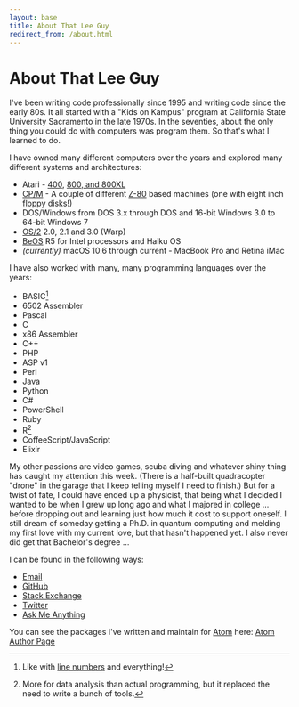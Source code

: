 ```yaml
---
layout: base
title: About That Lee Guy
redirect_from: /about.html
---
```


# About That Lee Guy

I've been writing code professionally since 1995 and writing code since the early 80s. It all started with a "Kids on Kampus" program at California State University Sacramento in the late 1970s. In the seventies, about the only thing you could do with computers was program them. So that's what I learned to do.

I have owned many different computers over the years and explored many different systems and architectures:

* Atari - [400][atari-400], [800, and 800XL][atari-800]
* [CP/M][cpm] - A couple of different [Z-80][z80] based machines (one with eight inch floppy disks!)
* DOS/Windows from DOS 3.x through DOS and 16-bit Windows 3.0 to 64-bit Windows 7
* [OS/2][os2] 2.0, 2.1 and 3.0 (Warp)
* [BeOS][beos] R5 for Intel processors and Haiku OS
* *(currently)* macOS 10.6 through current - MacBook Pro and Retina iMac

I have also worked with many, many programming languages over the years:

* BASIC[^1]
* 6502 Assembler
* Pascal
* C
* x86 Assembler
* C++
* PHP
* ASP v1
* Perl
* Java
* Python
* C#
* PowerShell
* Ruby
* R[^2]
* CoffeeScript/JavaScript
* Elixir

My other passions are video games, scuba diving and whatever shiny thing has caught my attention this week. (There is a half-built quadracopter "drone" in the garage that I keep telling myself I need to finish.) But for a twist of fate, I could have ended up a physicist, that being what I decided I wanted to be when I grew up long ago and what I majored in college ... before dropping out and learning just how much it cost to support oneself. I still dream of someday getting a Ph.D. in quantum computing and melding my first love with my current love, but that hasn't happened yet. I also never did get that Bachelor's degree ...

I can be found in the following ways:

* [Email <span class="octicon octicon-mail"></span>][email]
* [GitHub <span class="octicon octicon-mark-github"></span>][github]
* [Stack Exchange <i class="fa fa-stack-exchange"></i>][stack-overflow]
* [Twitter <i class="fa fa-twitter"></i>][twitter]
* [Ask Me Anything][ama]

You can see the packages I've written and maintain for [Atom][atom] here: [Atom Author Page][package-author]

[^1]: Like with [line numbers][line-numbers] and everything!
[^2]: More for data analysis than actual programming, but it replaced the need to write a bunch of tools.

[ama]: https://github.com/lee-dohm/ama
[atari-400]: http://www.oldcomputers.net/atari400.html
[atari-800]: http://www.oldcomputers.net/atari800.html
[atom]: https://atom.io
[beos]: https://en.wikipedia.org/wiki/BeOS
[cpm]: https://en.wikipedia.org/wiki/CP/M
[email]: mailto:lee@lee-dohm.com
[github]: https://github.com/lee-dohm
[line-numbers]: http://en.wikipedia.org/wiki/Line_number
[os2]: https://en.wikipedia.org/wiki/OS/2
[package-author]: https://atom.io/users/lee-dohm
[stack-overflow]: http://stackoverflow.com/users/1954/lee
[twitter]: https://twitter.com/leedohm
[z80]: https://en.wikipedia.org/wiki/Zilog_Z80
